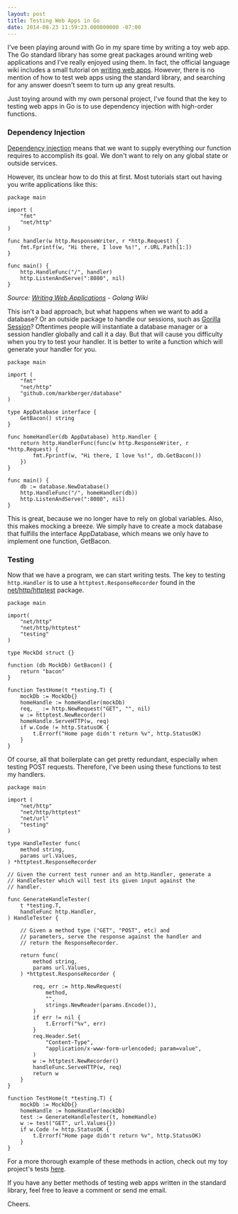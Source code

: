 ```yaml
---
layout: post
title: Testing Web Apps in Go
date: 2014-08-23 11:59:23.000000000 -07:00
---
```

I've been playing around with Go in my spare time by writing a toy web app. The Go standard library has some great packages around writing web applications and I've really enjoyed using them. In fact, the official language wiki includes a small tutorial on [writing web apps](https://golang.org/doc/articles/wiki/). However, there is no mention of how to test web apps using the standard library, and searching for any answer doesn't seem to turn up any great results.

Just toying around with my own personal project, I've found that the key to testing web apps in Go is to use dependency injection with high-order functions.

### Dependency Injection

[Dependency injection](http://en.wikipedia.org/wiki/Dependency_injection) means that we want to supply everything our function requires to accomplish its goal. We don't want to rely on any global state or outside services.

However, its unclear how to do this at first. Most tutorials start out having you write applications like this:

```golang
package main

import (
    "fmt"
    "net/http"
)

func handler(w http.ResponseWriter, r *http.Request) {
    fmt.Fprintf(w, "Hi there, I love %s!", r.URL.Path[1:])
}

func main() {
    http.HandleFunc("/", handler)
    http.ListenAndServe(":8080", nil)
}
```

*Source: [Writing Web Applications](https://golang.org/doc/articles/wiki/) - Golang Wiki*

This isn't a bad approach, but what happens when we want to add a database? Or an outside package to handle our sessions, such as [Gorilla Session](http://www.gorillatoolkit.org/pkg/sessions)? Oftentimes people will instantiate a database manager or a session handler globally and call it a day. But that will cause you difficulty when you try to test your handler. It is better to write a function which will generate your handler for you.

```golang
package main

import (
    "fmt"
    "net/http"
    "github.com/markberger/database"
)

type AppDatabase interface {
	GetBacon() string
}

func homeHandler(db AppDatabase) http.Handler {
	return http.HandlerFunc(func(w http.ResponseWriter, r *http.Request) {
    	fmt.Fprintf(w, "Hi there, I love %s!", db.GetBacon())
    })
}

func main() {
	db := database.NewDatabase()
    http.HandleFunc("/", homeHandler(db))
    http.ListenAndServe(":8080", nil)
}
```

This is great, because we no longer have to rely on global variables. Also, this makes mocking a breeze. We simply have to create a mock database that fulfills the interface AppDatabase, which means we only have to implement one function, GetBacon.

### Testing

Now that we have a program, we can start writing tests. The key to testing `http.Handler` is to use a `httptest.ResponseRecorder` found in the [net/http/httptest](http://golang.org/pkg/net/http/httptest/) package.

```golang
package main

import(
	"net/http"
	"net/http/httptest"
    "testing"
)

type MockDd struct {}

function (db MockDb) GetBacon() {
	return "bacon"
}

function TestHome(t *testing.T) {
	mockDb := MockDb{}
    homeHandle := homeHandler(mockDb)
    req, _ := http.NewRequest("GET", "", nil)
    w := httptest.NewRecorder()
    homeHandle.ServeHTTP(w, req)
    if w.Code != http.StatusOK {
    	t.Errorf("Home page didn't return %v", http.StatusOK)
    }
}
```

Of course, all that boilerplate can get pretty redundant, especially when testing POST requests. Therefore, I've been using these functions to test my handlers.

```golang
package main

import (
	"net/http"
	"net/http/httptest"
	"net/url"
	"testing"
)

type HandleTester func(
	method string,
	params url.Values,
) *httptest.ResponseRecorder

// Given the current test runner and an http.Handler, generate a
// HandleTester which will test its given input against the
// handler.

func GenerateHandleTester(
	t *testing.T,
	handleFunc http.Handler,
) HandleTester {

	// Given a method type ("GET", "POST", etc) and
	// parameters, serve the response against the handler and
	// return the ResponseRecorder.

	return func(
		method string,
		params url.Values,
	) *httptest.ResponseRecorder {

		req, err := http.NewRequest(
			method,
			"",
			strings.NewReader(params.Encode()),
		)
		if err != nil {
			t.Errorf("%v", err)
		}
		req.Header.Set(
			"Content-Type",
			"application/x-www-form-urlencoded; param=value",
		)
		w := httptest.NewRecorder()
		handleFunc.ServeHTTP(w, req)
		return w
	}
}

function TestHome(t *testing.T) {
	mockDb := MockDb{}
    homeHandle := homeHandler(mockDb)
    test := GenerateHandleTester(t, homeHandle)
    w := test("GET", url.Values{})
    if w.Code != http.StatusOK {
    	t.Errorf("Home page didn't return %v", http.StatusOK)
    }
}
```

For a more thorough example of these methods in action, check out my toy project's tests [here](https://github.com/markberger/carton/blob/master/api/auth_test.go).

If you have any better methods of testing web apps written in the standard library, feel free to leave a comment or send me email.

Cheers.
